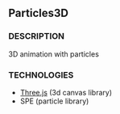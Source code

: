 ## Particles3D

### DESCRIPTION

3D animation with particles

### TECHNOLOGIES

* [Three.js](https://threejs.org/) (3d canvas library)
* SPE (particle library)

